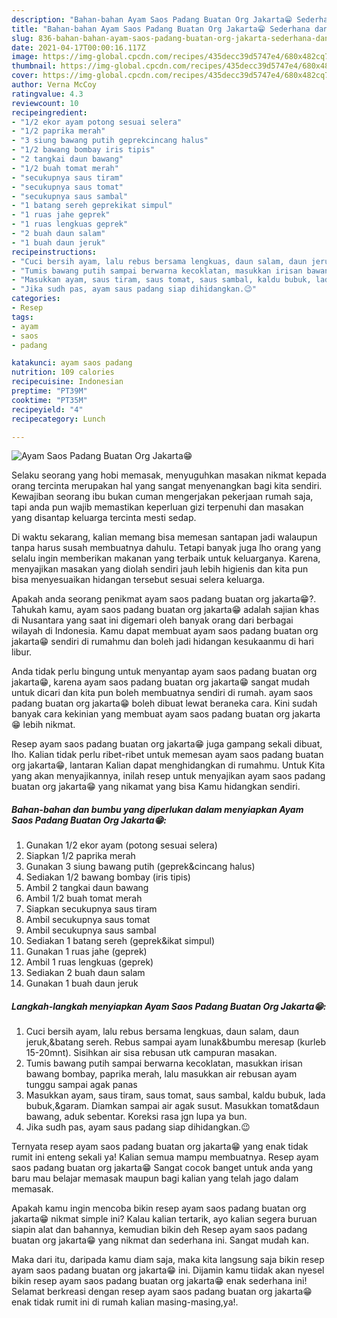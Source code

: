 ```yaml
---
description: "Bahan-bahan Ayam Saos Padang Buatan Org Jakarta😁 Sederhana dan Mudah Dibuat"
title: "Bahan-bahan Ayam Saos Padang Buatan Org Jakarta😁 Sederhana dan Mudah Dibuat"
slug: 836-bahan-bahan-ayam-saos-padang-buatan-org-jakarta-sederhana-dan-mudah-dibuat
date: 2021-04-17T00:00:16.117Z
image: https://img-global.cpcdn.com/recipes/435decc39d5747e4/680x482cq70/ayam-saos-padang-buatan-org-jakarta😁-foto-resep-utama.jpg
thumbnail: https://img-global.cpcdn.com/recipes/435decc39d5747e4/680x482cq70/ayam-saos-padang-buatan-org-jakarta😁-foto-resep-utama.jpg
cover: https://img-global.cpcdn.com/recipes/435decc39d5747e4/680x482cq70/ayam-saos-padang-buatan-org-jakarta😁-foto-resep-utama.jpg
author: Verna McCoy
ratingvalue: 4.3
reviewcount: 10
recipeingredient:
- "1/2 ekor ayam potong sesuai selera"
- "1/2 paprika merah"
- "3 siung bawang putih geprekcincang halus"
- "1/2 bawang bombay iris tipis"
- "2 tangkai daun bawang"
- "1/2 buah tomat merah"
- "secukupnya saus tiram"
- "secukupnya saus tomat"
- "secukupnya saus sambal"
- "1 batang sereh geprekikat simpul"
- "1 ruas jahe geprek"
- "1 ruas lengkuas geprek"
- "2 buah daun salam"
- "1 buah daun jeruk"
recipeinstructions:
- "Cuci bersih ayam, lalu rebus bersama lengkuas, daun salam, daun jeruk,&amp;batang sereh. Rebus sampai ayam lunak&amp;bumbu meresap (kurleb 15-20mnt). Sisihkan air sisa rebusan utk campuran masakan."
- "Tumis bawang putih sampai berwarna kecoklatan, masukkan irisan bawang bombay, paprika merah, lalu masukkan air rebusan ayam tunggu sampai agak panas"
- "Masukkan ayam, saus tiram, saus tomat, saus sambal, kaldu bubuk, lada bubuk,&amp;garam. Diamkan sampai air agak susut. Masukkan tomat&amp;daun bawang, aduk sebentar. Koreksi rasa jgn lupa ya bun."
- "Jika sudh pas, ayam saus padang siap dihidangkan.😉"
categories:
- Resep
tags:
- ayam
- saos
- padang

katakunci: ayam saos padang 
nutrition: 109 calories
recipecuisine: Indonesian
preptime: "PT39M"
cooktime: "PT35M"
recipeyield: "4"
recipecategory: Lunch

---
```



![Ayam Saos Padang Buatan Org Jakarta😁](https://img-global.cpcdn.com/recipes/435decc39d5747e4/680x482cq70/ayam-saos-padang-buatan-org-jakarta😁-foto-resep-utama.jpg)

Selaku seorang yang hobi memasak, menyuguhkan masakan nikmat kepada orang tercinta merupakan hal yang sangat menyenangkan bagi kita sendiri. Kewajiban seorang ibu bukan cuman mengerjakan pekerjaan rumah saja, tapi anda pun wajib memastikan keperluan gizi terpenuhi dan masakan yang disantap keluarga tercinta mesti sedap.

Di waktu  sekarang, kalian memang bisa memesan santapan jadi walaupun tanpa harus susah membuatnya dahulu. Tetapi banyak juga lho orang yang selalu ingin memberikan makanan yang terbaik untuk keluarganya. Karena, menyajikan masakan yang diolah sendiri jauh lebih higienis dan kita pun bisa menyesuaikan hidangan tersebut sesuai selera keluarga. 



Apakah anda seorang penikmat ayam saos padang buatan org jakarta😁?. Tahukah kamu, ayam saos padang buatan org jakarta😁 adalah sajian khas di Nusantara yang saat ini digemari oleh banyak orang dari berbagai wilayah di Indonesia. Kamu dapat membuat ayam saos padang buatan org jakarta😁 sendiri di rumahmu dan boleh jadi hidangan kesukaanmu di hari libur.

Anda tidak perlu bingung untuk menyantap ayam saos padang buatan org jakarta😁, karena ayam saos padang buatan org jakarta😁 sangat mudah untuk dicari dan kita pun boleh membuatnya sendiri di rumah. ayam saos padang buatan org jakarta😁 boleh dibuat lewat beraneka cara. Kini sudah banyak cara kekinian yang membuat ayam saos padang buatan org jakarta😁 lebih nikmat.

Resep ayam saos padang buatan org jakarta😁 juga gampang sekali dibuat, lho. Kalian tidak perlu ribet-ribet untuk memesan ayam saos padang buatan org jakarta😁, lantaran Kalian dapat menghidangkan di rumahmu. Untuk Kita yang akan menyajikannya, inilah resep untuk menyajikan ayam saos padang buatan org jakarta😁 yang nikamat yang bisa Kamu hidangkan sendiri.

<!--inarticleads1-->

##### Bahan-bahan dan bumbu yang diperlukan dalam menyiapkan Ayam Saos Padang Buatan Org Jakarta😁:

1. Gunakan 1/2 ekor ayam (potong sesuai selera)
1. Siapkan 1/2 paprika merah
1. Gunakan 3 siung bawang putih (geprek&amp;cincang halus)
1. Sediakan 1/2 bawang bombay (iris tipis)
1. Ambil 2 tangkai daun bawang
1. Ambil 1/2 buah tomat merah
1. Siapkan secukupnya saus tiram
1. Ambil secukupnya saus tomat
1. Ambil secukupnya saus sambal
1. Sediakan 1 batang sereh (geprek&amp;ikat simpul)
1. Gunakan 1 ruas jahe (geprek)
1. Ambil 1 ruas lengkuas (geprek)
1. Sediakan 2 buah daun salam
1. Gunakan 1 buah daun jeruk




<!--inarticleads2-->

##### Langkah-langkah menyiapkan Ayam Saos Padang Buatan Org Jakarta😁:

1. Cuci bersih ayam, lalu rebus bersama lengkuas, daun salam, daun jeruk,&amp;batang sereh. Rebus sampai ayam lunak&amp;bumbu meresap (kurleb 15-20mnt). Sisihkan air sisa rebusan utk campuran masakan.
1. Tumis bawang putih sampai berwarna kecoklatan, masukkan irisan bawang bombay, paprika merah, lalu masukkan air rebusan ayam tunggu sampai agak panas
1. Masukkan ayam, saus tiram, saus tomat, saus sambal, kaldu bubuk, lada bubuk,&amp;garam. Diamkan sampai air agak susut. Masukkan tomat&amp;daun bawang, aduk sebentar. Koreksi rasa jgn lupa ya bun.
1. Jika sudh pas, ayam saus padang siap dihidangkan.😉




Ternyata resep ayam saos padang buatan org jakarta😁 yang enak tidak rumit ini enteng sekali ya! Kalian semua mampu membuatnya. Resep ayam saos padang buatan org jakarta😁 Sangat cocok banget untuk anda yang baru mau belajar memasak maupun bagi kalian yang telah jago dalam memasak.

Apakah kamu ingin mencoba bikin resep ayam saos padang buatan org jakarta😁 nikmat simple ini? Kalau kalian tertarik, ayo kalian segera buruan siapin alat dan bahannya, kemudian bikin deh Resep ayam saos padang buatan org jakarta😁 yang nikmat dan sederhana ini. Sangat mudah kan. 

Maka dari itu, daripada kamu diam saja, maka kita langsung saja bikin resep ayam saos padang buatan org jakarta😁 ini. Dijamin kamu tiidak akan nyesel bikin resep ayam saos padang buatan org jakarta😁 enak sederhana ini! Selamat berkreasi dengan resep ayam saos padang buatan org jakarta😁 enak tidak rumit ini di rumah kalian masing-masing,ya!.

